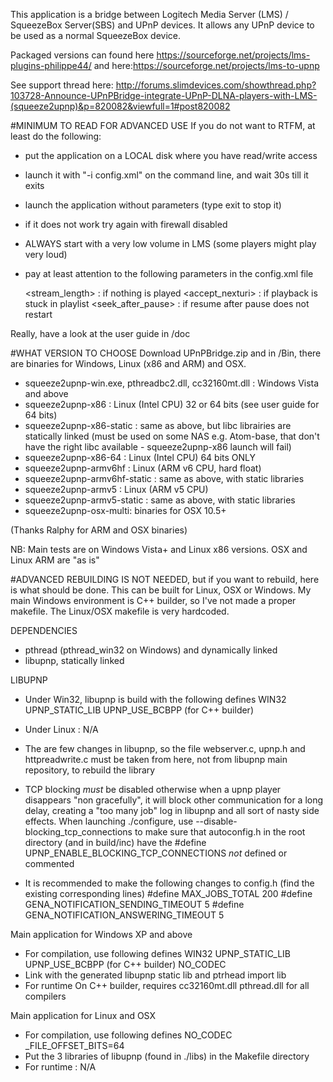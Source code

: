 This application is a bridge between Logitech Media Server (LMS) /
SqueezeBox Server(SBS) and UPnP devices. It allows any UPnP device 
to be used as a normal SqueezeBox device.

Packaged versions can found here https://sourceforge.net/projects/lms-plugins-philippe44/ and here:https://sourceforge.net/projects/lms-to-upnp

See support thread here: http://forums.slimdevices.com/showthread.php?103728-Announce-UPnPBridge-integrate-UPnP-DLNA-players-with-LMS-(squeeze2upnp)&p=820082&viewfull=1#post820082


#MINIMUM TO READ FOR ADVANCED USE
If you do not want to RTFM, at least do the following:
- put the application on a LOCAL disk where you have read/write access
- launch it with "-i config.xml" on the command line, and wait 30s till it exits
- launch the application without parameters (type exit to stop it)
- if it does not work try again with firewall disabled 
- ALWAYS start with a very low volume in LMS (some players might play very loud)
- pay at least attention to the following parameters in the config.xml file 

	<stream_length>    : if nothing is played
	<accept_nexturi>   : if playback is stuck in playlist
	<seek_after_pause> : if resume after pause does not restart

Really, have a look at the user guide in /doc

#WHAT VERSION TO CHOOSE
Download UPnPBridge.zip and in /Bin, there are binaries for Windows, Linux 
(x86 and ARM) and OSX. 

- squeeze2upnp-win.exe, pthreadbc2.dll, cc32160mt.dll : Windows Vista and above
- squeeze2upnp-x86 : Linux (Intel CPU) 32 or 64 bits (see user guide for 64 bits)
- squeeze2upnp-x86-static : same as above, but libc librairies are statically 
linked (must be used on some NAS e.g. Atom-base, that don't have the right libc
available - squeeze2upnp-x86 launch will fail)
- squeeze2upnp-x86-64 : Linux (Intel CPU) 64 bits ONLY
- squeeze2upnp-armv6hf : Linux (ARM v6 CPU, hard float)
- squeeze2upnp-armv6hf-static : same as above, with static libraries
- squeeze2upnp-armv5 : Linux (ARM v5 CPU)
- squeeze2upnp-armv5-static : same as above, with static libraries
- squeeze2upnp-osx-multi: binaries for OSX 10.5+

(Thanks Ralphy for ARM and OSX binaries)

NB: Main tests are on Windows Vista+ and Linux x86 versions. OSX and Linux ARM 
are "as is"

#ADVANCED
REBUILDING IS NOT NEEDED, but if you want to rebuild, here is what should be 
done. This can be built for Linux, OSX or Windows. My main Windows environment 
is C++ builder, so I've not made a proper makefile. The Linux/OSX makefile is
very hardcoded.

DEPENDENCIES
 - pthread (pthread_win32 on Windows) and dynamically linked
 - libupnp, statically linked

LIBUPNP
 - Under Win32, libupnp is build with the following defines
        WIN32
        UPNP_STATIC_LIB
        UPNP_USE_BCBPP (for C++ builder)
 - Under Linux : N/A

 - The are few changes in libupnp, so the file webserver.c, upnp.h and 
httpreadwrite.c must be taken from here, not from libupnp main repository, 
to rebuild the library

- TCP blocking *must* be disabled otherwise when a upnp player disappears
"non gracefully", it will block other communication for a long delay, creating
a "too many job" log in libupnp and all sort of nasty side effects. When 
launching ./configure, use --disable-blocking_tcp_connections to make sure that
autoconfig.h in the root directory (and in build/inc) have the #define
UPNP_ENABLE_BLOCKING_TCP_CONNECTIONS *not* defined or commented

- It is recommended to make the following changes to config.h (find the 
existing corresponding lines)
	#define MAX_JOBS_TOTAL 200 
	#define GENA_NOTIFICATION_SENDING_TIMEOUT 5
	#define GENA_NOTIFICATION_ANSWERING_TIMEOUT 5

Main application for Windows XP and above
 - For compilation, use following defines
        WIN32
        UPNP_STATIC_LIB
        UPNP_USE_BCBPP (for C++ builder)
        NO_CODEC
 - Link with the generated libupnp static lib and ptrhead import lib
 - For runtime
        On C++ builder, requires cc32160mt.dll
        pthread.dll for all compilers

Main application for Linux and OSX
 - For compilation, use following defines
        NO_CODEC
        _FILE_OFFSET_BITS=64
 - Put the 3 libraries of libupnp (found in ./libs) in the Makefile directory
 - For runtime : N/A





